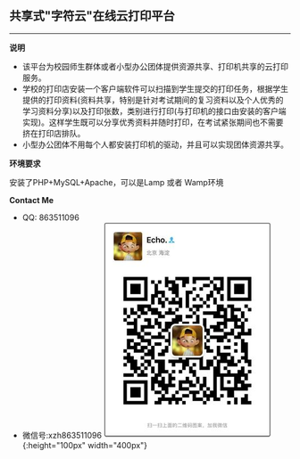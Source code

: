 ## 共享式"字符云"在线云打印平台 

----------

 **说明**
 * 该平台为校园师生群体或者小型办公团体提供资源共享、打印机共享的云打印服务。
 * 学校的打印店安装一个客户端软件可以扫描到学生提交的打印任务，根据学生提供的打印资料(资料共享，特别是针对考试期间的复习资料以及个人优秀的学习资料分享)以及打印张数，类别进行打印(与打印机的接口由安装的客户端实现)。这样学生既可以分享优秀资料并随时打印，在考试紧张期间也不需要挤在打印店排队。
 * 小型办公团体不用每个人都安装打印机的驱动，并且可以实现团体资源共享。

**环境要求**

 安装了PHP+MySQL+Apache，可以是Lamp 或者 Wamp环境
 
 **Contact Me**
 * QQ: 863511096
 * 微信号:xzh863511096
 ![""](https://github.com/echo-bupt/cloudprint/blob/master/wx.jpg "微信二维码"){:height="100px" width="400px"}
  

